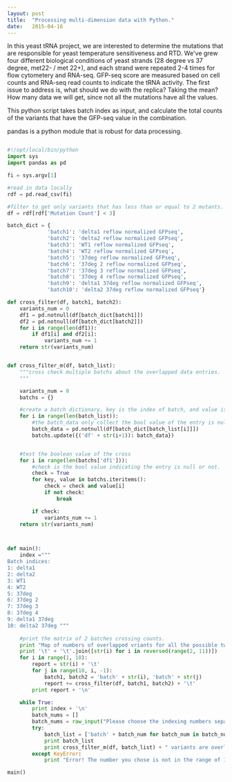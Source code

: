 ```yaml
---
layout: post
title:  "Processing multi-dimension data with Python."
date:   2015-04-16
---
```


In this yeast tRNA project, we are interested to determine the mutations that are responsible for yeast temperature sensitiveness and RTD. We've grew four different biological conditions of yeast strands (28 degree vs 37 degree, met22- / met 22+), and each strand were repeated 2-4 times for flow cytometery and RNA-seq. GFP-seq score are measured based on cell counts and RNA-seq read counts to indicate the tRNA activity. The first issue to address is, what should we do with the replica? Taking the mean? How many data we will get, since not all the mutations have all the values. 

This python script takes batch index as input, and calculate the total counts of the variants that have the GFP-seq value in the combination.

pandas is a python module that is robust for data processing.  

```python

#!/opt/local/bin/python
import sys
import pandas as pd

fi = sys.argv[1]

#read in data locally
rdf = pd.read_csv(fi)

#filter to get only variants that has less than or equal to 2 mutants.
df = rdf[rdf['Mutation Count'] < 3]

batch_dict = {
             'batch1': 'delta1 reflow normalized GFPseq', 
             'batch2': 'delta2 reflow normalized GFPseq', 
             'batch3': 'WT1 reflow normalized GFPseq', 
             'batch4': 'WT2 reflow normalized GFPseq', 
             'batch5': '37deg reflow normalized GFPseq', 
             'batch6': '37deg 2 reflow normalized GFPseq', 
             'batch7': '37deg 3 reflow normalized GFPseq', 
             'batch8': '37deg 4 reflow normalized GFPseq', 
             'batch9': 'delta1 37deg reflow normalized GFPseq', 
             'batch10': 'delta2 37deg reflow normalized GFPseq'}

def cross_filter(df, batch1, batch2):
    variants_num = 0
    df1 = pd.notnull(df[batch_dict[batch1]])
    df2 = pd.notnull(df[batch_dict[batch2]])
    for i in range(len(df1)):
        if df1[i] and df2[i]:
            variants_num += 1
    return str(variants_num)


def cross_filter_m(df, batch_list):
    """cross check multiple batchs about the overlapped data entries.
    """

    variants_num = 0
    batchs = {}

    #create a batch dictionary, key is the index of batch, and value is the batch's name.
    for i in range(len(batch_list)):
        #the batch_data only collect the bool value of the entry is null or not.
        batch_data = pd.notnull(df[batch_dict[batch_list[i]]])
        batchs.update({('df' + str(i+1)): batch_data})


    #test the boolean value of the cross 
    for i in range(len(batchs['df1'])):
        #check is the bool value indicating the entry is null or not.
        check = True
        for key, value in batchs.iteritems():
            check = check and value[i]
            if not check:
                break

        if check:
            variants_num += 1
    return str(variants_num)



def main():
    index ="""
Batch indices:
1: delta1 
2: delta2 
3: WT1 
4: WT2 
5: 37deg 
6: 37deg 2 
7: 37deg 3 
8: 37deg 4 
9: delta1 37deg 
10: delta2 37deg """
    
    #print the matrix of 2 batches crossing counts.
    print "Map of numbers of overlapped vriants for all the possible two crossing batches\n"
    print '\t' + '\t'.join([str(i) for i in reversed(range(2, 11))])
    for i in range(1, 10):
        report = str(i) + '\t'
        for j in range(10, i, -1):
            batch1, batch2 = 'batch' + str(i), 'batch' + str(j)
            report += cross_filter(df, batch1, batch2) + '\t'
        print report + '\n'    

    while True:
        print index + '\n'
        batch_nums = []
        batch_nums = raw_input("Please choose the indexing numbers separated with space. ctrl + z to quit.\n").split()
        try:
            batch_list = ['batch' + batch_num for batch_num in batch_nums]
            print batch_list
            print cross_filter_m(df, batch_list) + " variants are overlapped. \n"
        except KeyError:
            print "Error! The number you chose is not in the range of 1-10. Please try again.\n...\n...\n"

main()

```